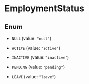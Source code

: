 

# EmploymentStatus

## Enum


* `NULL` (value: `"null"`)

* `ACTIVE` (value: `"active"`)

* `INACTIVE` (value: `"inactive"`)

* `PENDING` (value: `"pending"`)

* `LEAVE` (value: `"leave"`)




